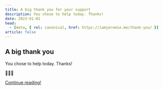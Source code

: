 ```yaml
---
title: A big thank you for your support
description: You chose to help today. Thanks!
date: 2023-01-01
head:
  - [meta, { rel: canonical, href: https://iamjeremie.me/thank-you/ }]
article: false
---
```


## A big thank you

You chose to help today. Thanks!

💖💖💖

[Continue reading!](../article)

